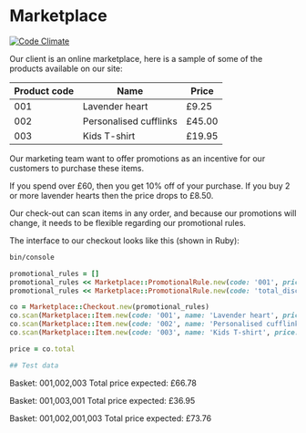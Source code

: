 # Marketplace

[![Code Climate](https://codeclimate.com/github/odaguiri/marketplace/badges/gpa.svg)](https://codeclimate.com/github/odaguiri/marketplace)

Our client is an online marketplace, here is a sample of some of the products available on our site:

Product code | Name | Price
-------------|------|-------
001 | Lavender heart | £9.25
002 | Personalised cufflinks | £45.00
003 | Kids T-shirt | £19.95

Our marketing team want to offer promotions as an incentive for our customers to purchase these items.

If you spend over £60, then you get 10% off of your purchase. If you buy 2 or more lavender hearts then the price drops to £8.50.

Our check-out can scan items in any order, and because our promotions will change, it needs to be flexible regarding our promotional rules.

The interface to our checkout looks like this (shown in Ruby):

```sh
bin/console
```

```ruby
promotional_rules = []
promotional_rules << Marketplace::PromotionalRule.new(code: '001', price: BigDecimal.new('8.50'), minimum_quantity: 2)
promotional_rules << Marketplace::PromotionalRule.new(code: 'total_discount', discount: BigDecimal.new('0.1'), price: BigDecimal.new('60.0'))

co = Marketplace::Checkout.new(promotional_rules)
co.scan(Marketplace::Item.new(code: '001', name: 'Lavender heart', price: BigDecimal.new('9.25')))
co.scan(Marketplace::Item.new(code: '002', name: 'Personalised cufflinks', price: BigDecimal.new('45.0')))
co.scan(Marketplace::Item.new(code: '003', name: 'Kids T-shirt', price: BigDecimal.new('19.95')))

price = co.total

## Test data

```
Basket: 001,002,003
Total price expected: £66.78

Basket: 001,003,001
Total price expected: £36.95

Basket: 001,002,001,003
Total price expected: £73.76
```
